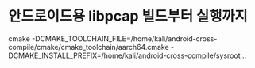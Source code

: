 # 안드로이드용 libpcap 빌드부터 실행까지


cmake -DCMAKE_TOOLCHAIN_FILE=/home/kali/android-cross-compile/cmake/cmake_toolchain/aarch64.cmake  -DCMAKE_INSTALL_PREFIX=/home/kali/android-cross-compile/sysroot ..
